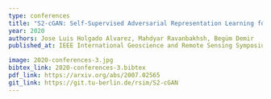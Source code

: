 ```yaml
---
type: conferences
title: "S2-cGAN: Self-Supervised Adversarial Representation Learning for Binary Change Detection in Multispectral Images"
year: 2020
authors: Jose Luis Holgado Alvarez, Mahdyar Ravanbakhsh, Begüm Demir
published_at: IEEE International Geoscience and Remote Sensing Symposium, Waikoloa, HI, USA, pp. 2515-2518, 2020

image: 2020-conferences-3.jpg
bibtex_link: 2020-conferences-3.bibtex
pdf_link: https://arxiv.org/abs/2007.02565
git_link: https://git.tu-berlin.de/rsim/S2-cGAN
---
```

